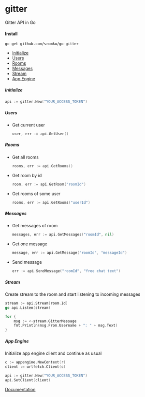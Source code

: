 # gitter
Gitter API in Go

#### Install

`go get github.com/sromku/go-gitter`

- [Initialize](#initialize)
- [Users](#users)
- [Rooms](#rooms)
- [Messages](#messages)
- [Stream](#stream)
- [App Engine](#app-engine)

##### Initialize 
``` Go
api := gitter.New("YOUR_ACCESS_TOKEN")
```

##### Users

- Get current user

	``` Go
	user, err := api.GetUser()
	```

##### Rooms

- Get all rooms
	``` Go
	rooms, err := api.GetRooms()
	```

- Get room by id
	``` Go
	room, err := api.GetRoom("roomId")
	```

- Get rooms of some user
	``` Go
	rooms, err := api.GetRooms("userId")
	```

##### Messages

- Get messages of room
	``` Go
	messages, err := api.GetMessages("roomId", nil)
	```

- Get one message
	``` Go
	message, err := api.GetMessage("roomId", "messageId")
	```

- Send message
	``` Go
	err := api.SendMessage("roomId", "free chat text")
	```

##### Stream

Create stream to the room and start listening to incoming messages

``` Go
stream := api.Stream(room.Id)
go api.Listen(stream)

for {
	msg := <-stream.GitterMessage
	fmt.Println(msg.From.Username + ": " + msg.Text)
}
```

##### App Engine

Initialize app engine client and continue as usual

``` Go
c := appengine.NewContext(r)
client := urlfetch.Client(c)

api := gitter.New("YOUR_ACCESS_TOKEN")
api.SetClient(client)
```

[Documentation](https://godoc.org/github.com/sromku/gitter)
